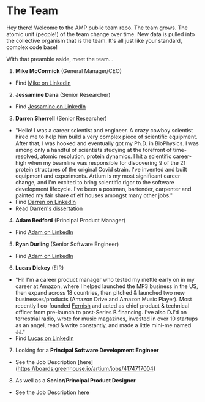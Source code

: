 # The Team
Hey there! Welcome to the AMP public team repo. The team grows. The atomic unit (people!) of the team change over time. New data is pulled into the collective organism that is the team. It's all just like your standard, complex code base!

With that preamble aside, meet the team...

1. **Mike McCormick** (General Manager/CEO)
 - Find [Mike on LinkedIn](https://www.linkedin.com/in/get-to-know-mike/) 
2. **Jessamine Dana** (Senior Researcher)
 - Find [Jessamine on LinkedIn](https://www.linkedin.com/in/jessamine-dana-92927513/)
3. **Darren Sherrell** (Senior Researcher)
 - "Hello! I was a career scientist and engineer. A crazy cowboy scientist hired me to help him build a very complex piece of scientific equipment. After that, I was hooked and eventually got my Ph.D. in BioPhysics. I was among only a handful of scientists studying at the forefront of time-resolved, atomic resolution, protein dynamics. I hit a scientific career-high when my beamline was responsible for discovering 9 of the 21 protein structures of the original Covid strain. I've invented and built equipment and experiments. Artium is my most significant career change, and I'm excited to bring scientific rigor to the software development lifecycle. I've been a postman, bartender, carpenter and painted my fair share of elf houses amongst many other jobs."
 - Find [Darren on LinkedIn](https://www.linkedin.com/in/diffractionspectroscopy/)
 - Read [Darren's dissertation](https://harvest.usask.ca/handle/10388/ETD-2014-03-1460)
4. **Adam Bedford** (Principal Product Manager)
 - Find [Adam on LinkedIn](https://www.linkedin.com/in/bedfordadam/)
5. **Ryan Durling** (Senior Software Engineer)
  -  Find [Adam on LinkedIn](https://www.linkedin.com/in/ryanpdurling/)
6. **Lucas Dickey** (EIR)
 - "Hi! I'm a career product manager who tested my mettle early on in my career at Amazon, where I helped launched the MP3 business in the US, then expand across 18 countries, then pitched & launched two new businesses/products (Amazon Drive and Amazon Music Player). Most recently I co-founded [Fernish](www.fernish.com) and acted as chief product & technical officer from pre-launch to post-Series B financing. I've also DJ'd on terrestrial radio, wrote for music magazines, invested in over 10 startups as an angel, read & write constantly, and made a little mini-me named JJ."
 - Find [Lucas on LinkedIn](https://www.linkedin.com/in/lucasdickey) 
7. Looking for a **Principal Software Development Engineer** 
 - See the Job Description [here] (https://boards.greenhouse.io/artium/jobs/4174717004)
8. As well as a **Senior/Principal Product Designer**
 - See the Job Description [here](https://boards.greenhouse.io/artium/jobs/4174745004)
